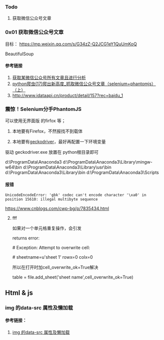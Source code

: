 



### Todo

1.  获取微信公众号文章





### 0x01 获取微信公众号文章



目标： https://mp.weixin.qq.com/s/G34zZ-Q2JCG1eY1QuUmKoQ



BeautifulSoup



#### 参考链接

1. [获取某微信公众号所有文章且进行分析](https://www.jianshu.com/p/152c9ec1d2f8)
2. [python爬虫(17)爬出新高度_抓取微信公众号文章（selenium+phantomjs）（上）](https://blog.csdn.net/qiqiyingse/article/details/70050113)
3. http://www.idataapi.cn/product/detail/157?rec=baidu_1



### 震惊！Selenium分手PhantomJS



可以使用无界面版 的firfox 等；



1. 本地要有Firefox，不然报找不到载体

2. 本地要有[geckodriver](https://github.com/mozilla/geckodriver/releases/)，最好再配置一下环境变量

驱动   geckodriver.exe  放置在 python根目录即可











d:\ProgramData\Anaconda3
d:\ProgramData\Anaconda3\Library\mingw-w64\bin
d:\ProgramData\Anaconda3\Library\usr\bin
d:\ProgramData\Anaconda3\Library\bin
d:\ProgramData\Anaconda3\Scripts







#### 报错



```
UnicodeEncodeError: 'gbk' codec can't encode character '\xa0' in position 15610: illegal multibyte sequence
```

https://www.cnblogs.com/cwp-bg/p/7835434.html



2. fff

   如果对一个单元格重复操作，会引发

   returns error:

   \# Exception: Attempt to overwrite cell:

   \# sheetname=u'sheet 1' rowx=0 colx=0

   所以在打开时加cell_overwrite_ok=True解决

   table = file.add_sheet('sheet name',cell_overwrite_ok=True)







## Html & js

### img 的data-src 属性及懒加载

#### 参考链接：

1. [img 的data-src 属性及懒加载](https://www.cnblogs.com/moxiaowohuwei/p/7908877.html)